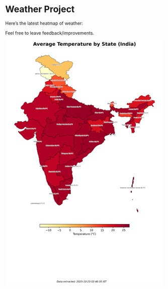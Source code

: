# Weather Project

Here’s the latest heatmap of weather:

Feel free to leave feedback/improvements.

![India Heatmap](docs/assets/india_heatmap.png?v=F9484D)
